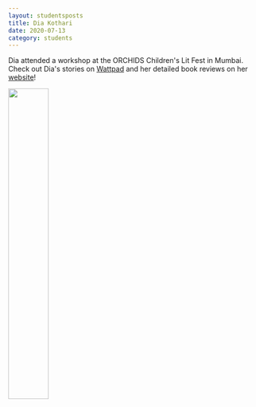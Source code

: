 ```yaml
---
layout: studentsposts
title: Dia Kothari
date: 2020-07-13
category: students
---
```


Dia attended a workshop at the ORCHIDS Children's Lit Fest in Mumbai. Check out Dia's stories on [Wattpad](https://www.wattpad.com/user/DiaKothari) and her detailed book reviews on her [website](https://ddumbreads.wordpress.com/about/)!

<img src="https://img.wattpad.com/cover/236239633-512-k951507.jpg" width="40%;">

